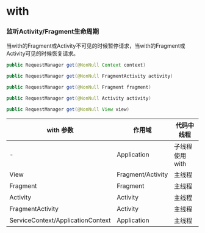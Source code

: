 # with
### 监听Activity/Fragment生命周期
当with的Fragment或Activity不可见的时候暂停请求，当with的Fragment或Activity可见的时候恢复请求。
``` java
public RequestManager get(@NonNull Context context)

public RequestManager get(@NonNull FragmentActivity activity)

public RequestManager get(@NonNull Fragment fragment)

public RequestManager get(@NonNull Activity activity)

public RequestManager get(@NonNull View view)
```

|with 参数	|作用域	|代码中线程|
|----|----|----|
|-|Application|	子线程使用with|
|View|	Fragment/Activity|	主线程|
Fragment|	Fragment|	主线程
Activity|	Activity|	主线程
FragmentActivity|	Activity|	主线程
ServiceContext/ApplicationContext|	Application|	主线程
